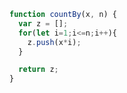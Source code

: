 ```javascript
function countBy(x, n) {
  var z = [];
  for(let i=1;i<=n;i++){
    z.push(x*i);
  }

  return z;
}
```
